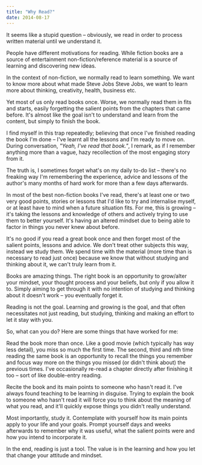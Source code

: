 ```yaml
---
title: "Why Read?"
date: 2014-08-17
---
```


It seems like a stupid question – obviously, we read in order to process written material until we understand it.

People have different motivations for reading. While fiction books are a source of entertainment non-fiction/reference material is a source of learning and discovering new ideas.

In the context of non-fiction, we normally read to learn something. We want to know more about what made Steve Jobs Steve Jobs, we want to learn more about thinking, creativity, health, business etc.

Yet most of us only read books once. Worse, we normally read them in fits and starts, easily forgetting the salient points from the chapters that came before. It's almost like the goal isn't to understand and learn from the content, but simply to finish the book.

I find myself in this trap repeatedly; believing that once I've finished reading the book I'm done – I've learnt all the lessons and I'm ready to move on. During conversation, *"Yeah, I've read that book."*, I remark, as if I remember anything more than a vague, hazy recollection of the most engaging story from it.

The truth is, I sometimes forget what's on my daily to-do list – there's no freaking way I'm remembering the experience, advice and lessons of the author's many months of hard work for more than a few days afterwards.

In most of the best non-fiction books I've read, there's at least one or two very good points, stories or lessons that I'd like to try and internalise myself, or at least have to mind when a future situation fits. For me, this is growing – it's taking the lessons and knowledge of others and actively trying to use them to better yourself. It's having an altered mindset due to being able to factor in things you never knew about before.

It's no good if you read a great book once and then forget most of the salient points, lessons and advice. We don't treat other subjects this way, instead we study them. We spend time with the material (more time than is necessary to read just once) because we know that without studying and thinking about it, we can't truly learn from it.

Books are amazing things. The right book is an opportunity to grow/alter your mindset, your thought process and your beliefs, but only if you allow it to. Simply aiming to get through it with no intention of studying and thinking about it doesn't work – you eventually forget it.

Reading is not the goal. Learning and growing is the goal, and that often necessitates not just reading, but studying, thinking and making an effort to let it stay with you.

So, what can you do? Here are some things that have worked for me:

Read the book more than once. Like a good movie (which typically has way less detail), you miss so much the first time. The second, third and nth time reading the same book is an opportunity to recall the things you remember and focus way more on the things you missed (or didn't think about) the previous times. I've occasionally re-read a chapter directly after finishing it too – sort of like double-entry reading.

Recite the book and its main points to someone who hasn't read it. I've always found teaching to be learning in disguise. Trying to explain the book to someone who hasn't read it will force you to think about the meaning of what you read, and it'll quickly expose things you didn't really understand.

Most importantly, study it. Contemplate with yourself how its main points apply to your life and your goals. Prompt yourself days and weeks afterwards to remember why it was useful, what the salient points were and how you intend to incorporate it.

In the end, reading is just a tool. The value is in the learning and how you let that change your attitude and mindset.
